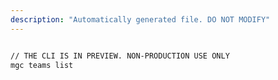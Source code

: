 ```yaml
---
description: "Automatically generated file. DO NOT MODIFY"
---
```


```bash

// THE CLI IS IN PREVIEW. NON-PRODUCTION USE ONLY
mgc teams list

```